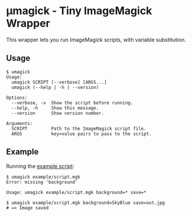 # µmagick - Tiny ImageMagick Wrapper

This wrapper lets you run ImageMagick scripts, with variable substitution.

## Usage

```shell
$ umagick
Usage:
  umagick SCRIPT [--verbose] [ARGS...]
  umagick (--help | -h | --version)

Options:
  --verbose, -v  Show the script before running.
  --help, -h     Show this message.
  --version      Show version number.

Arguments:
  SCRIPT         Path to the ImageMagick script file.
  ARGS           key=value pairs to pass to the script.
```

## Example

Running the [example script](example/script.mgk):

```shell
$ umagick example/script.mgk
Error: missing 'background'

Usage: umagick example/script.mgk background=* save=*

$ umagick example/script.mgk background=SkyBlue save=out.jpg
# => Image saved
```